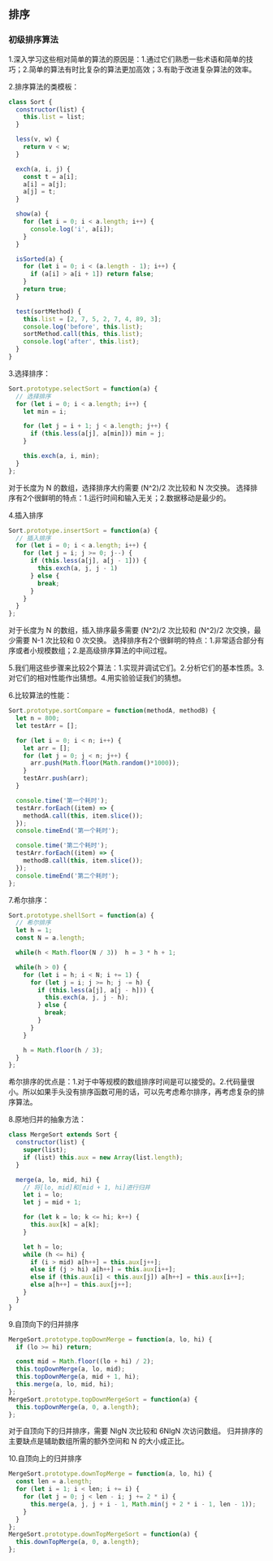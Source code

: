 ## 排序

### 初级排序算法

1.深入学习这些相对简单的算法的原因是：1.通过它们熟悉一些术语和简单的技巧；2.简单的算法有时比复杂的算法更加高效；3.有助于改进复杂算法的效率。

2.排序算法的类模板：

```js
class Sort {
  constructor(list) {
    this.list = list;
  }

  less(v, w) {
    return v < w;
  }

  exch(a, i, j) {
    const t = a[i];
    a[i] = a[j];
    a[j] = t;
  }

  show(a) {
    for (let i = 0; i < a.length; i++) {
      console.log('i', a[i]);
    }
  }

  isSorted(a) {
    for (let i = 0; i < (a.length - 1); i++) {
      if (a[i] > a[i + 1]) return false;
    }
    return true;
  }

  test(sortMethod) {
    this.list = [2, 7, 5, 2, 7, 4, 89, 3];
    console.log('before', this.list);
    sortMethod.call(this, this.list);
    console.log('after', this.list);
  }
}
```

3.选择排序：

```js
Sort.prototype.selectSort = function(a) {
  // 选择排序
  for (let i = 0; i < a.length; i++) {
    let min = i;

    for (let j = i + 1; j < a.length; j++) {
      if (this.less(a[j], a[min])) min = j;
    }

    this.exch(a, i, min);
  }
};
```

对于长度为 N 的数组，选择排序大约需要 (N^2)/2 次比较和 N 次交换。
选择排序有2个很鲜明的特点：1.运行时间和输入无关；2.数据移动是最少的。

4.插入排序

```js
Sort.prototype.insertSort = function(a) {
  // 插入排序
  for (let i = 0; i < a.length; i++) {
    for (let j = i; j >= 0; j--) {
      if (this.less(a[j], a[j - 1])) {
        this.exch(a, j, j - 1)
      } else {
        break;
      }
    }
  }
};
```

对于长度为 N 的数组，插入排序最多需要 (N^2)/2 次比较和 (N^2)/2 次交换，最少需要 N-1 次比较和 0 次交换。
选择排序有2个很鲜明的特点：1.非常适合部分有序或者小规模数组；2.是高级排序算法的中间过程。

5.我们用这些步骤来比较2个算法：1.实现并调试它们。2.分析它们的基本性质。3.对它们的相对性能作出猜想。4.用实验验证我们的猜想。

6.比较算法的性能：

```js
Sort.prototype.sortCompare = function(methodA, methodB) {
  let n = 800;
  let testArr = [];

  for (let i = 0; i < n; i++) {
    let arr = [];
    for (let j = 0; j < n; j++) {
      arr.push(Math.floor(Math.random()*1000));
    }
    testArr.push(arr);
  }

  console.time('第一个耗时');
  testArr.forEach((item) => {
    methodA.call(this, item.slice());
  });
  console.timeEnd('第一个耗时');

  console.time('第二个耗时');
  testArr.forEach((item) => {
    methodB.call(this, item.slice());
  });
  console.timeEnd('第二个耗时');
};
```

7.希尔排序：

```js
Sort.prototype.shellSort = function(a) {
  // 希尔排序
  let h = 1;
  const N = a.length;

  while(h < Math.floor(N / 3))  h = 3 * h + 1;

  while(h > 0) {
    for (let i = h; i < N; i += 1) {
      for (let j = i; j >= h; j -= h) {
        if (this.less(a[j], a[j - h])) {
          this.exch(a, j, j - h);
        } else {
          break;
        }
      }
    }

    h = Math.floor(h / 3);
  }
};
```

希尔排序的优点是：1.对于中等规模的数组排序时间是可以接受的。2.代码量很小。所以如果手头没有排序函数可用的话，可以先考虑希尔排序，再考虑复杂的排序算法。

8.原地归并的抽象方法：

```js
class MergeSort extends Sort {
  constructor(list) {
    super(list);
    if (list) this.aux = new Array(list.length);
  }

  merge(a, lo, mid, hi) {
    // 将[lo, mid]和[mid + 1, hi]进行归并
    let i = lo;
    let j = mid + 1;

    for (let k = lo; k <= hi; k++) {
      this.aux[k] = a[k];
    }

    let h = lo;
    while (h <= hi) {
      if (i > mid) a[h++] = this.aux[j++];
      else if (j > hi) a[h++] = this.aux[i++];
      else if (this.aux[i] < this.aux[j]) a[h++] = this.aux[i++];
      else a[h++] = this.aux[j++];
    }
  }
}
```

9.自顶向下的归并排序

```js
MergeSort.prototype.topDownMerge = function(a, lo, hi) {
  if (lo >= hi) return;

  const mid = Math.floor((lo + hi) / 2);
  this.topDownMerge(a, lo, mid);
  this.topDownMerge(a, mid + 1, hi);
  this.merge(a, lo, mid, hi);
};
MergeSort.prototype.topDownMergeSort = function(a) {
  this.topDownMerge(a, 0, a.length);
};
```

对于自顶向下的归并排序，需要 NlgN 次比较和 6NlgN 次访问数组。
归并排序的主要缺点是辅助数组所需的额外空间和 N 的大小成正比。

10.自顶向上的归并排序

```js
MergeSort.prototype.downTopMerge = function(a, lo, hi) {
  const len = a.length;
  for (let i = 1; i < len; i += i) {
    for (let j = 0; j < len - i; j += 2 * i) {
      this.merge(a, j, j + i - 1, Math.min(j + 2 * i - 1, len - 1));
    }
  }
};
MergeSort.prototype.downTopMergeSort = function(a) {
  this.downTopMerge(a, 0, a.length);
};
```
